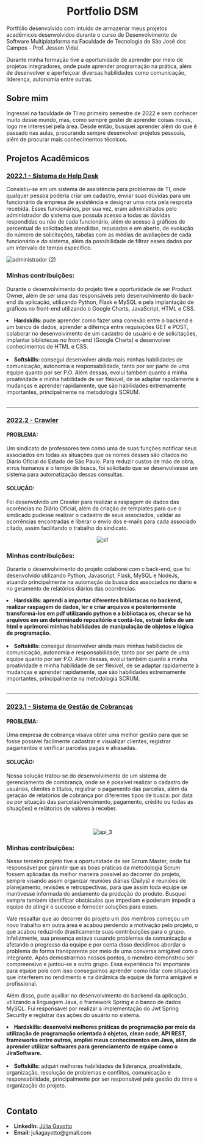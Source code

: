 <div align="center">  
  <h1> Portfolio DSM </h1>
</div>
<div>
  <p>Portfólio desenvolvido com intuído de armazenar meus projetos acadêmicos desenvolvidos durante o curso de Desenvolvimento de Software Multiplataforma na Faculdade de Tecnologia de São José dos Campos - Prof. Jessen Vidal.</p>
  <p> Durante minha formação tive a oportunidade de aprender por meio de projetos integradores, onde pude aprender programação na prática, além de desenvolver e aperfeiçoar diversas habilidades como comunicação, liderença, autonomia entre outras. </p>
</div>

<h2> <strong> Sobre mim </strong> </h2>
<p> Ingressei na faculdade de TI no primeiro semestre de 2022 e sem conhecer muito desse mundo, mas, como sempre gostei de aprender coisas novas, logo me interessei pela área. Desde então, busquei aprender além do que é passado nas aulas, procurando sempre desenvolver projetos pessoais, além de procurar mais conhecimentos técnicos.</p>
<h2> <strong> Projetos Acadêmicos </strong> </h2>
<div>
  <h3><a href="https://github.com/Desduh/BrazilianTech"> 2022.1 - Sistema de Help Desk </a></h3>
  <p> Consistiu-se em um sistema de assistência para problemas de TI, onde qualquer pessoa poderia criar um cadastro, enviar suas dúvidas para um funcionário da empresa de assistência e designar uma nota pela resposta recebida. Esses funcionários, por sua vez, eram administrados pelo administrador do sistema que possuía acesso a todas as dúvidas respondidas ou não de cada funcionário, além de acesso à gráficos de percentual de solicitações atendidas, recusadas e em aberto, de evolução do número de solicitações, tabelas com as médias de avaliações de cada funcionário e do sistema, além  da possibilidade de filtrar esses dados por um intervalo de tempo específico. </p>
  
  ![administrador (2)](https://github.com/JuliaGayotto/Portfolio-DSM/assets/101027809/5181b35e-077e-4512-b72e-9f05b52e84b0)  
 
  <h3> Minhas contribuições: </h3>
  <p> Durante o desenvolvimento do projeto tive a oportunidade de ser Product Owner, além de ser uma das responsáveis pelo desenvolvimento do back-end da aplicação, utilizando Python, Flask e MySQL e pela implantação de gráficos no front-end utilizando o Google Charts, JavaScript, HTML e CSS. </p>
  <li> <strong> Hardskills: </strong> pude aprender como fazer uma conexão entre o backend e um banco de dados, aprender a difernça entre requisições GET e POST, colaborar no desenvolvimento de um cadastro de usuário e de solicitações, implantar bibliotecas no front-end (Google Charts) e desenvolver conhecimentos de HTML e CSS. </li>
  <br>
  <li> <strong> Softskills: </strong> consegui desenvolver ainda mais minhas habilidades de comunicação, autonomia e responsabilidade, tanto por ser parte de uma equipe quanto por ser P.O. Além dessas, evoluí também quanto a minha proatividade e minha habilidade de ser fléxivel, de se adaptar rapidamente à mudanças e aprender rapidamente, que são habilidades extremamente importantes, principalmente na metodologia SCRUM.  </li>
</div>
<br>
<hr>
<div>
  <h3><a href="https://github.com/All-Tech-DSM/API-2"> 2022.2 - Crawler </a></h3>
  <h4> PROBLEMA: </h4>
  <p>Um sindicato de professores tem como uma de suas funções notificar seus associados em todas as situações que os nomes desses são citados no Diário Oficial do Estado de São Paulo. Para reduzir custos de mão de obra, erros humanos e o tempo de busca, foi solicitado que se desenvolvesse um sistema para automatização dessas consultas. </p>
  <h4> SOLUÇÃO: </h4>
  <p> Foi desenvolvido um Crawler para realizar a raspagem de dados das ocorências no Diário Oficial, além da criação de templates para que o sindicado pudesse realizar o cadastro de seus associados, validar as ocorrências encontradas e liberar o envio dos e-mails para cada associado citado, assim facilitando o trabalho do sindicato. </p>
  <div align="center">
    
  ![s1](https://github.com/JuliaGayotto/Portfolio-DSM/assets/101027809/24c51a28-017d-41f4-9c4d-be95f958918b)
 
  </div>
  <h3> Minhas contribuições: </h3>
  <p>  Durante o desenvolvimento do projeto colaborei com o back-end, que foi desenvolvido utilizando Python, Javascript, Flask, MySQL e NodeJs, atuando principalmente na automação da busca dos associados no diário e no geramento de relatórios diários das ocorrências. </p>
  <li> <strong> Hardskills: aprendi a importar diferentes bibliotacas no backend,  realizar raspagem de dados, ler e criar arquivos e posteriormente transformá-los em pdf utilizando python e a bibliotaca os, checar se há arquivos em um determinado repositório e contá-los, extrair links de um html e aprimorei minhas habilidades de manipulação de objetos e lógica de programação.</strong>  </li>
  <br>
  <li> <strong> Softskills: </strong> consegui desenvolver ainda mais minhas habilidades de comunicação, autonomia e responsabilidade, tanto por ser parte de uma equipe quanto por ser P.O. Além dessas, evoluí também quanto a minha proatividade e minha habilidade de ser fléxivel, de se adaptar rapidamente à mudanças e aprender rapidamente, que são habilidades extremamente importantes, principalmente na metodologia SCRUM.  </li>
</div>
<br>
<hr>
<div>
  <h3><a href="https://github.com/Neo-Brasil/Neo-Brasil-Documentacao"> 2023.1 - Sistema de Gestão de Cobranças </a></h3>
  <h4> PROBLEMA: </h4>
  <p>Uma empresa de cobrança visava obter uma melhor gestão para que se fosse possivel facilmente cadastrar e visualizar clientes, registrar pagamentos e verificar parcelas pagas e atrasadas. </p>
  <h4> SOLUÇÃO: </h4>
  <p> Nossa solução tratou-se do desenvolvimento de um sistema de gerenciamento de combrança, onde se é possível realizar o cadastro de usuários, clientes e títulos, registrar o pagamento das parcelas, além da geração de relatórios de cobrança por diferentes tipos de busca: por data ou por situação das parcelas(vencimento, pagamento, crédito ou todas as situações) e relátorios de valores à receber. </p>
  <br>
  <div align="center">
    
   ![api_3](https://github.com/Desduh/Portfolio_DSM/assets/100285168/47772325-68fe-4ab8-b5f0-dd2b36c11d6d)
  
 </div>
  <h3> Minhas contribuições: </h3>
  <p> Nesse terceiro projeto tive a oportunidade de ser Scrum Master, onde fui responsável por garantir que as boas práticas da metodologia Scrum fossem aplicadas da melhor maneira possível ao decorrer do projeto, sempre visando assim organizar reuniões diárias (Dailys) e reuniões de planejamento, revisões e retrospectivas, para que assim toda equipe se mantivesse informada do andamento da produção do produto. Busquei sempre também identificar obstáculos que impediam e poderiam impedir a equipe de atingir o sucesso e fornecer soluções para esses. </p>
  <p> Vale ressaltar que ao decorrer do projeto um dos membros começou um novo trabalho em outra área e acabou perdendo a motivação pelo projeto, o que acabou reduzindo drasticamente suas contribuições para o grupo. Infelizmente, sua presença estava cusando problemas de comunicação e afetando o progresso da equipe e por conta disso decidimos abordar o problema de forma transparente por meio de uma conversa amigável com o integrante. Após demostrarmos nossos pontos, o membro demonstrou ser compreensivo e juntou-se a outro grupo.  Essa experiência foi importante para equipe pois com isso conseguimos aprender como lidar com situações que interferem no rendimento e na dinâmica da equipe de forma amigável e profissional. </p> 
 <p> Além disso, pude auxiliar no desenvolvimento do backend da aplicação, utilizando a linguagem Java, o framework Spring e o banco de dados MySQL. Fui responsável por realizar a implementação do Jwt Spring Security e registrar das ações do usuário no sistema.
  <li> <strong> Hardskills: desenvolvi melhores práticas de programação por meio da utilização de programação orientada à objetos, clean code, API REST, frameworks entre outros, ampliei meus conhecimentos em Java, além de aprender utilizar softwares para gerenciamento de equipe como o JiraSoftware. </strong>  </li>
  <br>
  <li> <strong> Softskills: </strong> adquiri melhores habilidades de liderança, proatividade, organização, resolução de problemas e conflitos, comunicação e responsabilidade, principalmente por ser responsável pela gestão do time e organização do projeto.  </li>
</div>
<br>
<h2>Contato </h2>
<li> <strong> LinkedIn: </strong> <a href="https://br.linkedin.com/in/juliagayotto"> Júlia Gayotto </a>
<li> <strong> Email: </strong> juliagayotto@gmail.com </li>

